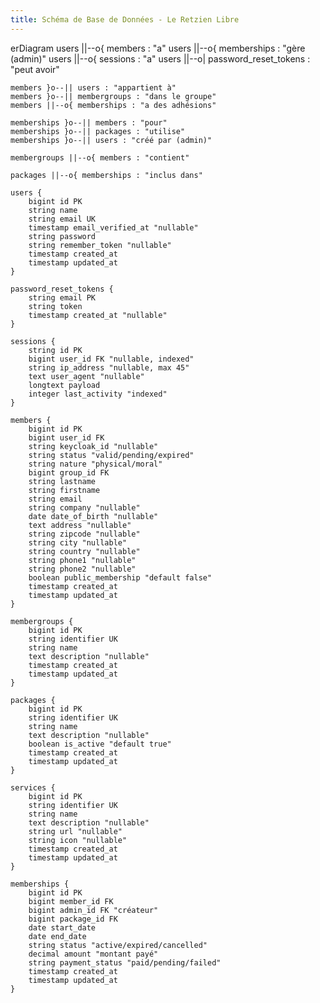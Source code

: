 ```yaml
---
title: Schéma de Base de Données - Le Retzien Libre
---
```

erDiagram
users ||--o{ members : "a"
users ||--o{ memberships : "gère (admin)"
users ||--o{ sessions : "a"
users ||--o| password_reset_tokens : "peut avoir"

    members }o--|| users : "appartient à"
    members }o--|| membergroups : "dans le groupe"
    members ||--o{ memberships : "a des adhésions"
    
    memberships }o--|| members : "pour"
    memberships }o--|| packages : "utilise"
    memberships }o--|| users : "créé par (admin)"
    
    membergroups ||--o{ members : "contient"
    
    packages ||--o{ memberships : "inclus dans"
    
    users {
        bigint id PK
        string name
        string email UK
        timestamp email_verified_at "nullable"
        string password
        string remember_token "nullable"
        timestamp created_at
        timestamp updated_at
    }
    
    password_reset_tokens {
        string email PK
        string token
        timestamp created_at "nullable"
    }
    
    sessions {
        string id PK
        bigint user_id FK "nullable, indexed"
        string ip_address "nullable, max 45"
        text user_agent "nullable"
        longtext payload
        integer last_activity "indexed"
    }
    
    members {
        bigint id PK
        bigint user_id FK
        string keycloak_id "nullable"
        string status "valid/pending/expired"
        string nature "physical/moral"
        bigint group_id FK
        string lastname
        string firstname
        string email
        string company "nullable"
        date date_of_birth "nullable"
        text address "nullable"
        string zipcode "nullable"
        string city "nullable"
        string country "nullable"
        string phone1 "nullable"
        string phone2 "nullable"
        boolean public_membership "default false"
        timestamp created_at
        timestamp updated_at
    }
    
    membergroups {
        bigint id PK
        string identifier UK
        string name
        text description "nullable"
        timestamp created_at
        timestamp updated_at
    }
    
    packages {
        bigint id PK
        string identifier UK
        string name
        text description "nullable"
        boolean is_active "default true"
        timestamp created_at
        timestamp updated_at
    }
    
    services {
        bigint id PK
        string identifier UK
        string name
        text description "nullable"
        string url "nullable"
        string icon "nullable"
        timestamp created_at
        timestamp updated_at
    }
    
    memberships {
        bigint id PK
        bigint member_id FK
        bigint admin_id FK "créateur"
        bigint package_id FK
        date start_date
        date end_date
        string status "active/expired/cancelled"
        decimal amount "montant payé"
        string payment_status "paid/pending/failed"
        timestamp created_at
        timestamp updated_at
    }
